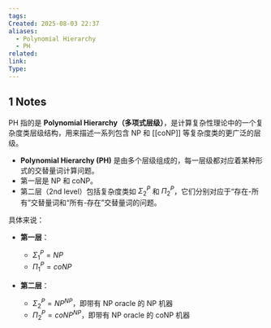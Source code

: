 ```yaml
---
tags: 
Created: 2025-08-03 22:37
aliases:
  - Polynomial Hierarchy
  - PH
related: 
link: 
Type:
---
```

## 1 Notes

PH 指的是 **Polynomial Hierarchy（多项式层级）**，是计算复杂性理论中的一个复杂度类层级结构，用来描述一系列包含 NP 和 [[coNP]] 等复杂度类的更广泛的层级。

- **Polynomial Hierarchy (PH)** 是由多个层级组成的，每一层级都对应着某种形式的交替量词计算问题。  
- 第一层是 NP 和 coNP。  
- 第二层（2nd level）包括复杂度类如 $\Sigma_2^P$ 和 $\Pi_2^P$，它们分别对应于“存在-所有”交替量词和“所有-存在”交替量词的问题。

具体来说：

- **第一层**：  
  - $\Sigma_1^P = NP$  
  - $\Pi_1^P = coNP$

- **第二层**：  
  - $\Sigma_2^P = NP^{NP}$，即带有 NP oracle 的 NP 机器  
  - $\Pi_2^P = coNP^{NP}$，即带有 NP oracle 的 coNP 机器

